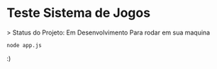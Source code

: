 <h1>Teste Sistema de Jogos</h1>
> Status do Projeto: Em Desenvolvimento
Para rodar em sua maquina

```
node app.js
```
:)